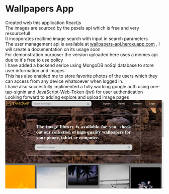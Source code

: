 # Wallpapers App

Created web this application Reactjs <br>
The images are sourced by the pexels api which is free and very resourcefull <br>
It incoporates realtime image search with input in search parameters <br>
The user management api is available at [wallpapers-api.herokuapp.com](https://wallpapers-api.herokuapp.com) , I will create a documentation on its usage soon <br>
For demonstration purposer the version uploaded here uses a memes api due to it's free to use policy<br>
I have added a backend serice using MongoDB noSql database to store user information and images<Br>
This has also enabled me to store favorite photos of the users which they can access from any device whatsoever when logged in.<br>
I have also succesfully implimented a fully working google auth using one-tap-signin and JavaScript-Web-Token (jwt) for user authentication <br>
Looking forward to adding explore and upload image pages <br>
![image](./client/src/images/readimg1.jpg)

